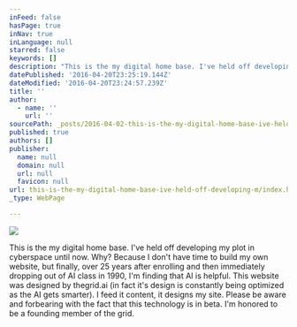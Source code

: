 ```yaml
---
inFeed: false
hasPage: true
inNav: true
inLanguage: null
starred: false
keywords: []
description: "This is the my digital home base. I've held off developing my plot in cyberspace until now. Why? Because I don't have time to build my own website, but finally, over 25 years after enrolling and then immediately dropping out of AI class in 1990, I'm finding that AI is helpful. This website was designed by thegrid.ai (in fact it's design is constantly being optimized as the AI gets smarter). I feed it content, it designs my site. Please be aware and forbearing with the fact that this technology is in beta. I'm honored to be a founding member of the grid."
datePublished: '2016-04-20T23:25:19.144Z'
dateModified: '2016-04-20T23:24:57.239Z'
title: ''
author:
  - name: ''
    url: ''
sourcePath: _posts/2016-04-02-this-is-the-my-digital-home-base-ive-held-off-developing-m.md
published: true
authors: []
publisher:
  name: null
  domain: null
  url: null
  favicon: null
url: this-is-the-my-digital-home-base-ive-held-off-developing-m/index.html
_type: WebPage

---
```

![](https://s3-us-west-2.amazonaws.com/the-grid-img/p/c67435701d1b16b0abaa72f1a05684815b0b38c6.jpg)

This is the my digital home base. I've held off developing my plot in cyberspace until now. Why? Because I don't have time to build my own website, but finally, over 25 years after enrolling and then immediately dropping out of AI class in 1990, I'm finding that AI is helpful. This website was designed by thegrid.ai (in fact it's design is constantly being optimized as the AI gets smarter). I feed it content, it designs my site. Please be aware and forbearing with the fact that this technology is in beta. I'm honored to be a founding member of the grid.